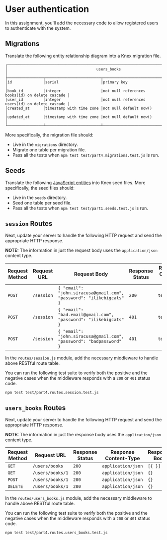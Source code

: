 # User authentication

In this assignment, you'll add the necessary code to allow registered users to authenticate with the system.

## Migrations

Translate the following entity relationship diagram into a Knex migration file.

```text
┌───────────────────────────────────────────────────────────────────────────────────────────┐
│                                        users_books                                        │
├────────────────┬─────────────────────────┬────────────────────────────────────────────────┤
│id              │serial                   │primary key                                     │
│book_id         │integer                  │not null references books(id) on delete cascade │
|user_id         │integer                  │not null references users(id) on delete cascade │
│created_at      │timestamp with time zone │not null default now()                          │
│updated_at      │timestamp with time zone │not null default now()                          │
└────────────────┴─────────────────────────┴────────────────────────────────────────────────┘
```

More specifically, the migration file should:

- Live in the `migrations` directory.
- Migrate one table per migration file.
- Pass all the tests when `npm test test/part4.migrations.test.js` is run.

## Seeds

Translate the following [JavaScript entities](https://gist.github.com/ryansobol/0bcc0058af3ce5823263ac005a34b050) into Knex seed files. More specifically, the seed files should:

- Live in the `seeds` directory.
- Seed one table per seed file.
- Pass all the tests when `npm test test/part1.seeds.test.js` is run.

## `session` Routes

Next, update your server to handle the following HTTP request and send the appropriate HTTP response.

**NOTE:** The information in just the request body uses the `application/json` content type.

| Request Method | Request URL        | Request Body                                                         | Response Status | Response Content-Type | Response Body  |
|----------------|--------------------|----------------------------------------------------------------------|-----------------|-----------------------|----------------|
| `POST`         | `/session`         | `{ "email": "john.siracusa@gmail.com", "password": "ilikebigcats" }` | `200`           | `text/plain`          | `OK`           |
| `POST`         | `/session`         | `{ "email": "bad.email@gmail.com", "password": "ilikebigcats" }`     | `401`           | `text/plain`          | `Unauthorized` |
| `POST`         | `/session`         | `{ "email": "john.siracusa@gmail.com", "password": "badpassword" }`  | `401`           | `text/plain`          | `Unauthorized` |

In the `routes/session.js` module, add the necessary middleware to handle above RESTful route table.

You can run the following test suite to verify both the positive and the negative cases when the middleware responds with a `200` or `401` status code.

```shell
npm test test/part4.routes.session.test.js
```

## `users_books` Routes

Next, update your server to handle the following HTTP request and send the appropriate HTTP response.

**NOTE:** The information in just the response body uses the `application/json` content type.

| Request Method | Request URL        | Response Status | Response Content-Type | Response Body  |
|----------------|--------------------|-----------------|-----------------------|----------------|
| `GET`          | `/users/books`     | `200`           | `application/json`    | `[{ }]`        |
| `GET`          | `/users/books/1`   | `200`           | `application/json`    | `{}`           |
| `POST`         | `/users/books/1`   | `200`           | `application/json`    | `{}`           |
| `DELETE`       | `/users/books/1`   | `200`           | `application/json`    | `{}`           |

In the `routes/users_books.js` module, add the necessary middleware to handle above RESTful route table.

You can run the following test suite to verify both the positive and the negative cases when the middleware responds with a `200` or `401` status code.

```shell
npm test test/part4.routes.users_books.test.js
```
